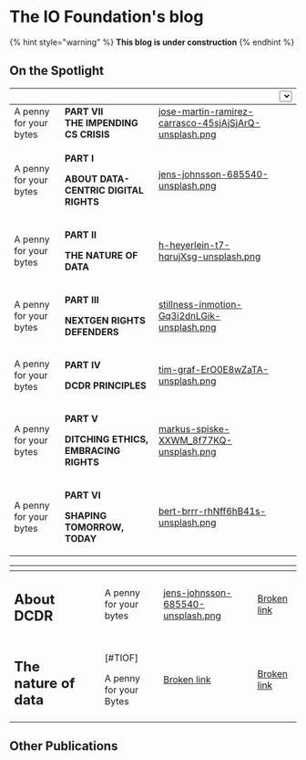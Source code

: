 # The IO Foundation's blog

{% hint style="warning" %}
&#x20;**This blog is under construction**
{% endhint %}

## On the Spotlight

<table data-view="cards" data-full-width="false"><thead><tr><th></th><th></th><th data-hidden data-card-cover data-type="files"></th><th data-hidden><select></select></th></tr></thead><tbody><tr><td>A penny for your bytes</td><td><strong>PART VII</strong><br><strong>THE IMPENDING CS CRISIS</strong></td><td><a href=".gitbook/assets/jose-martin-ramirez-carrasco-45sjAjSjArQ-unsplash.png">jose-martin-ramirez-carrasco-45sjAjSjArQ-unsplash.png</a></td><td></td></tr><tr><td>A penny for your bytes</td><td><p><strong>PART I</strong></p><p><strong>ABOUT DATA-CENTRIC DIGITAL RIGHTS</strong></p></td><td><a href=".gitbook/assets/jens-johnsson-685540-unsplash.png">jens-johnsson-685540-unsplash.png</a></td><td></td></tr><tr><td>A penny for your bytes</td><td><p><strong>PART II</strong></p><p><strong>THE NATURE OF DATA</strong><br></p></td><td><a href=".gitbook/assets/h-heyerlein-t7-hqrujXsg-unsplash.png">h-heyerlein-t7-hqrujXsg-unsplash.png</a></td><td></td></tr><tr><td>A penny for your bytes</td><td><p><strong>PART III</strong></p><p><strong>NEXTGEN RIGHTS DEFENDERS</strong></p></td><td><a href=".gitbook/assets/stillness-inmotion-Gq3i2dnLGik-unsplash.png">stillness-inmotion-Gq3i2dnLGik-unsplash.png</a></td><td></td></tr><tr><td>A penny for your bytes</td><td><p><strong>PART IV</strong></p><p><strong>DCDR PRINCIPLES</strong><br></p></td><td><a href=".gitbook/assets/tim-graf-ErO0E8wZaTA-unsplash.png">tim-graf-ErO0E8wZaTA-unsplash.png</a></td><td></td></tr><tr><td>A penny for your bytes</td><td><p><strong>PART V</strong></p><p><strong>DITCHING ETHICS, EMBRACING RIGHTS</strong></p></td><td><a href=".gitbook/assets/markus-spiske-XXWM_8f77KQ-unsplash.png">markus-spiske-XXWM_8f77KQ-unsplash.png</a></td><td></td></tr><tr><td>A penny for your bytes</td><td><p><strong>PART VI</strong></p><p><strong>SHAPING TOMORROW, TODAY</strong></p></td><td><a href=".gitbook/assets/bert-brrr-rhNff6hB41s-unsplash.png">bert-brrr-rhNff6hB41s-unsplash.png</a></td><td></td></tr></tbody></table>

<table data-view="cards"><thead><tr><th></th><th></th><th></th><th data-hidden></th><th data-hidden data-card-cover data-type="files"></th><th data-hidden data-card-target data-type="content-ref"></th></tr></thead><tbody><tr><td><h2>About DCDR</h2></td><td></td><td></td><td><p>A penny for your bytes</p><p></p></td><td><a href=".gitbook/assets/jens-johnsson-685540-unsplash.png">jens-johnsson-685540-unsplash.png</a></td><td><a href="broken-reference">Broken link</a></td></tr><tr><td><h2>The nature of data</h2></td><td></td><td></td><td><p>[#TIOF]</p><p>A penny for your Bytes</p></td><td><a href="broken-reference">Broken link</a></td><td><a href="broken-reference">Broken link</a></td></tr></tbody></table>

## Other Publications





